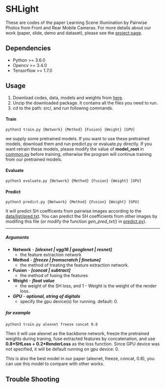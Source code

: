 # SHLight
These are codes of the paper Learning Scene Illumination by Pairwise Photos from Front and Rear Mobile Cameras. For more details about our work (paper, slide, demo and dataset), please see the [project page](http://cg.tuoo.me/project/shlight).

## Dependencies
  + Python >= 3.6.0
  + Opencv >=  3.4.0
  + Tensorflow >= 1.7.0

## Usage
  1. Download codes, data, models and weights from [here](https://hx9o3dnrk0.feishu.cn/file/boxcn3CgBfp6pXMl5ZCuCqFiX5C).
  2. Unzip the downloaded package. It contains all the files you need to run.
  3. cd to the path: src/, and run following commands.

 #### Train
    python3 train.py {Network} {Method} {Fusion} {Weight} [GPU]
  we supply some pretrained models. If you want to use these pretrained models, download them and run predict.py or evaluate.py directly. If you want retrain these models, please modify the value of **model_root** in [common.py](./src/common.py) before training, otherwise the program will continue training from our pretrained models.
  
 #### Evaluate
    python3 evaluate.py {Network} {Method} {Fusion} {Weight} [GPU]

 #### Predict
    python3 predict.py {Network} {Method} {Fusion} {Weight} [GPU]
 It will predict SH coefficents from pairwise images according to the [data/list/pred.txt](./data/list/pred.txt). You can predict the SH coefficients from other images by modifing this file (or modify the function *gen_pred_txt()* in [predict.py](./src/predict.py)).
___
##### *Arguments*
  + **Network** - ***[alexnet | vgg16 | googlenet | resnet]***
    + the feature extraction network
  + **Method** - ***[freeze | fromscratch | finetune]***
    + the method of treating the feature extraction network.
  + **Fusion** - ***[concat | subtract]***
    + the method of fusing the features
  + **Weight** - ***float value***
    + the weight of the SH loss, and 1 - Weight is the weight of the render loss.
  + ***GPU*** - ***optional, string of digitals***
    + specify the gpu device(s) for running. default: 0. 
    
##### *for example*
    python3 train.py alexnet freeze concat 0.8
    
  Then it will use alexnet as the backbone network, freeze the pretrained weights during traning, fuse extracted features by concatenation, and use **0.8\*SHLoss + 0.2\*RenderLoss** as the loss function. Since GPU device was not specified, it will be default running on gpu device: 0.

  This is also the best model in our paper (alexnet, freeze, concat, 0.8), you can use this model to compare with other works.


## Trouble Shooting
